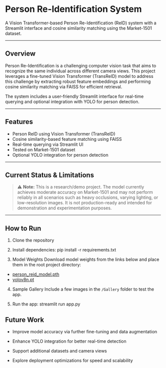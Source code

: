 # Person Re-Identification System

A Vision Transformer-based Person Re-Identification (ReID) system with a Streamlit interface and cosine similarity matching using the Market-1501 dataset.

---

## Overview

Person Re-Identification is a challenging computer vision task that aims to recognize the same individual across different camera views. This project leverages a fine-tuned Vision Transformer (TransReID) model to address this challenge by extracting robust feature embeddings and performing cosine similarity matching via FAISS for efficient retrieval.

The system includes a user-friendly Streamlit interface for real-time querying and optional integration with YOLO for person detection.

---

## Features

- Person ReID using Vision Transformer (TransReID)  
- Cosine similarity-based feature matching using FAISS  
- Real-time querying via Streamlit UI  
- Tested on Market-1501 dataset  
- Optional YOLO integration for person detection  

---

## Current Status & Limitations

> ⚠️ **Note:** This is a research/demo project. The model currently achieves moderate accuracy on Market-1501 and may not perform reliably in all scenarios such as heavy occlusions, varying lighting, or low-resolution images. It is not production-ready and intended for demonstration and experimentation purposes.

---

## How to Run
1. Clone the repository

2. Install dependencies:
   pip install -r requirements.txt
   
3. Model Weights
Download model weights from the links below and place them in the root project directory:

- [person_reid_model.pth](https://drive.google.com/file/d/18W_RWaVadFBlojRKBljXrZtDKp3WKXKt/view?usp=sharing)
- [yolov8n.pt](https://drive.google.com/file/d/1d8Q_Iiyt-UFsTfZXkXsnZ99TW1MyWQ_v/view?usp=sharing)
  
4. Sample Gallery
Include a few images in the `/Gallery` folder to test the app.

5. Run the app:
   streamlit run app.py
   
## Future Work
- Improve model accuracy via further fine-tuning and data augmentation

- Enhance YOLO integration for better real-time detection

- Support additional datasets and camera views

- Explore deployment optimizations for speed and scalability

